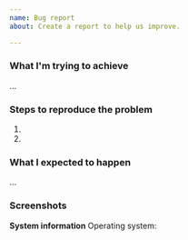 ```yaml
---
name: Bug report
about: Create a report to help us improve.

---
```


### What I'm trying to achieve
…

### Steps to reproduce the problem
1. 
2. 

### What I expected to happen
…

### Screenshots
<!-- If applicable, add screenshots to help explain your problem. -->

**System information**
Operating system: 
